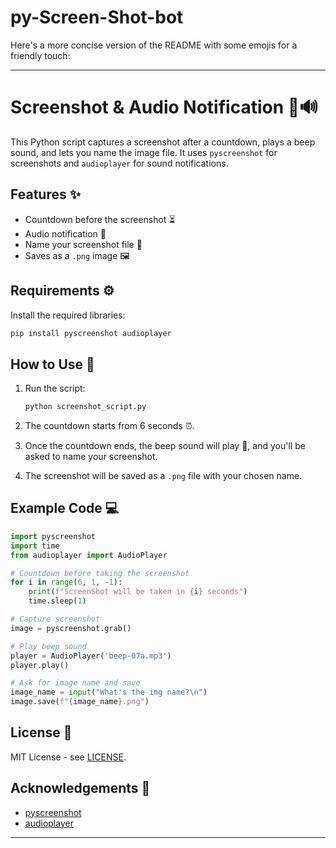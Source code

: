 # py-Screen-Shot-bot
Here's a more concise version of the README with some emojis for a friendly touch:

---

# Screenshot & Audio Notification 📸🔊

This Python script captures a screenshot after a countdown, plays a beep sound, and lets you name the image file. It uses `pyscreenshot` for screenshots and `audioplayer` for sound notifications.

## Features ✨

- Countdown before the screenshot ⏳
- Audio notification 🔔
- Name your screenshot file 📁
- Saves as a `.png` image 🖼️

## Requirements ⚙️

Install the required libraries:

```bash
pip install pyscreenshot audioplayer
```

## How to Use 🚀

1. Run the script:

   ```bash
   python screenshot_script.py
   ```

2. The countdown starts from 6 seconds ⏰.
   
3. Once the countdown ends, the beep sound will play 🎵, and you'll be asked to name your screenshot.

4. The screenshot will be saved as a `.png` file with your chosen name.

## Example Code 💻

```python
import pyscreenshot
import time
from audioplayer import AudioPlayer

# Countdown before taking the screenshot
for i in range(6, 1, -1):
    print(f"ScreenShot will be taken in {i} seconds")
    time.sleep(1)

# Capture screenshot
image = pyscreenshot.grab()

# Play beep sound
player = AudioPlayer('beep-07a.mp3')
player.play()

# Ask for image name and save
image_name = input("What's the img name?\n")
image.save(f"{image_name}.png")
```

## License 📝

MIT License - see [LICENSE](LICENSE).

## Acknowledgements 🙏

- [pyscreenshot](https://github.com/ponty/pyscreenshot)
- [audioplayer](https://github.com/andrewrk/audioplayer)

---
